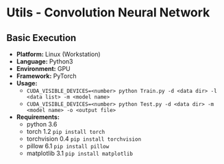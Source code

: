 # Utils - Convolution Neural Network

## Basic Execution
- **Platform:** Linux (Workstation)
- **Language:** Python3
- **Environment:** GPU
- **Framework:** PyTorch
- **Usage:**
	- ``CUDA_VISIBLE_DEVICES=<number> python Train.py -d <data dir> -l <data list> -m <model name> ``
	- ``CUDA_VISIBLE_DEVICES=<number> python Test.py -d <data dir> -m <model name> -o <output file>``
- **Requirements:**
	- python 3.6
	- torch 1.2		``pip install torch``
	- torchvision 0.4	``pip install torchvision``
	- pillow 6.1		``pip install pillow``
	- matplotlib 3.1	``pip install matplotlib``
